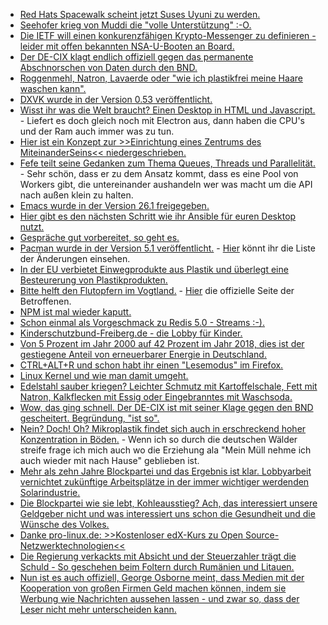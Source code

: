 * [Red Hats Spacewalk scheint jetzt Suses Uyuni zu werden.](https://www.pro-linux.de/news/1/25933/uyuni-suse-startet-fork-von-spacewalk.html)
* [Seehofer krieg von Muddi die "volle Unterstützung" :-O.](https://blog.fefe.de/?ts=a5f2fa19)
* [Die IETF will einen konkurenzfähigen Krypto-Messenger zu definieren - leider mit offen bekannten NSA-U-Booten an Board.](https://blog.fefe.de/?ts=a5f2f969)
* [Der DE-CIX klagt endlich offiziell gegen das permanente Abschnorschen von Daten durch den BND.](https://blog.fefe.de/?ts=a5f2e96c)
* [Roggenmehl, Natron, Lavaerde oder "wie ich plastikfrei meine Haare waschen kann".](https://www.careelite.de/plastikfrei-haare-waschen-ohne-plastik/)
* [DXVK wurde in der Version 0.53 veröffentlicht.](https://www.phoronix.com/scan.php?page=news_item&px=DXVK-0.53-Released)
* [Wisst ihr was die Welt braucht? Einen Desktop in HTML und Javascript.](https://www.phoronix.com/scan.php?page=news_item&px=Linux-Jade-Desktop-Environment) - Liefert es doch gleich noch mit Electron aus, dann haben die CPU's und der Ram auch immer was zu tun.
* [Hier ist ein Konzept zur >>Einrichtung eines Zentrums des MiteinanderSeins<< niedergeschrieben.](https://bio-erzgebirge.de/wp/?p=12723)
* [Fefe teilt seine Gedanken zum Thema Queues, Threads und Parallelität.](https://blog.fefe.de/?ts=a5f47809) - Sehr schön, dass er zu dem Ansatz kommt, dass es eine Pool von Workers gibt, die untereinander aushandeln wer was macht um die API nach außen klein zu halten.
* [Emacs wurde in der Version 26.1 freigegeben.](https://www.pro-linux.de/news/1/25935/gnu-emacs-261-freigegeben.html)
* [Hier gibt es den nächsten Schritt wie ihr Ansible für euren Desktop nutzt.](https://opensource.com/article/18/5/manage-your-workstation-ansible-part-3)
* [Gespräche gut vorbereitet, so geht es.](https://opensource.com/open-organization/18/5/open-one-on-one-meetings-guide)
* [Pacman wurde in der Version 5.1 veröffentlicht.](http://allanmcrae.com/2018/05/pacman-5-1-dont-use-the-force-luke/) - [Hier](https://git.archlinux.org/pacman.git/tree/NEWS?h=v5.1.0) könnt ihr die Liste der Änderungen einsehen.
* [In der EU verbietet Einwegprodukte aus Plastik und überlegt eine Besteurerung von Plastikprodukten.](https://netzfrauen.org/2018/05/29/plastic-2/)
* [Bitte helft den Flutopfern im Vogtland.](https://bio-erzgebirge.de/wp/?p=14942) - [Hier](http://www.mahatma-yoga.com/) die offizielle Seite der Betroffenen.
* [NPM ist mal wieder kaputt.](https://blog.fefe.de/?ts=a5f39577)
* [Schon einmal als Vorgeschmack zu Redis 5.0 - Streams :-).](https://redis.io/topics/streams-intro)
* [Kinderschutzbund-Freiberg.de - die Lobby für Kinder.](http://kinderschutzbund-freiberg.de/)
* [Von 5 Prozent im Jahr 2000 auf 42 Prozent im Jahr 2018, dies ist der gestiegene Anteil von erneuerbarer Energie in Deutschland.](http://www.sonnenseite.com/de/franz-alt/kommentare-interviews/oekostrom-rekord-in-deutschland.html)
* [CTRL+ALT+R und schon habt ihr einen "Lesemodus" im Firefox.](https://opensource.com/article/18/5/distraction-free-online-reading)
* [Linux Kernel und wie man damit umgeht.](https://opensource.com/article/18/5/how-load-or-unload-linux-kernel-module)
* [Edelstahl sauber kriegen? Leichter Schmutz mit Kartoffelschale, Fett mit Natron, Kalkflecken mit Essig oder Eingebranntes mit Waschsoda.](https://www.smarticular.net/edelstahl-reiniger-pflege-hausmittel-natuerlich/)
* [Wow, das ging schnell. Der DE-CIX ist mit seiner Klage gegen den BND gescheitert. Begründung, "ist so".](https://blog.fefe.de/?ts=a5f1fd3e)
* [Nein? Doch! Oh? Mikroplastik findet sich auch in erschreckend hoher Konzentration in Böden.](http://www.sonnenseite.com/de/wissenschaft/boeden-in-schweizer-naturschutzgebieten-enthalten-betraechtliche-mengen-mikroplastik.html) - Wenn ich so durch die deutschen Wälder streife frage ich mich auch wo die Erziehung ala "Mein Müll nehme ich auch wieder mit nach Hause" geblieben ist.
* [Mehr als zehn Jahre Blockpartei und das Ergebnis ist klar. Lobbyarbeit vernichtet zukünftige Arbeitsplätze in der immer wichtiger werdenden Solarindustrie.](http://www.sonnenseite.com/de/wirtschaft/solarindustrie-in-china-wird-immer-riesiger-deutschland-fast-voellig-abgehaengt.html)
* [Die Blockpartei wie sie lebt, Kohleausstieg? Ach, das interessiert unsere Geldgeber nicht und was interessiert uns schon die Gesundheit und die Wünsche des Volkes.](http://www.sonnenseite.com/de/politik/entscheidung-ueber-kohle-kommission-verschoben.html)
* [Danke pro-linux.de: >>Kostenloser edX-Kurs zu Open Source-Netzwerktechnologien<<](https://www.pro-linux.de/news/1/25945/kostenloser-edx-kurs-zu-open-source-netzwerktechnologien.html)
* [Die Regierung verkackts mit Absicht und der Steuerzahler trägt die Schuld - So geschehen beim Foltern durch Rumänien und Litauen.](https://blog.fefe.de/?ts=a5f10e4f)
* [Nun ist es auch offiziell, George Osborne meint, dass Medien mit der Kooperation von großen Firmen Geld machen können, indem sie Werbung wie Nachrichten aussehen lassen - und zwar so, dass der Leser nicht mehr unterscheiden kann.](https://blog.fefe.de/?ts=a5f17f7f)
